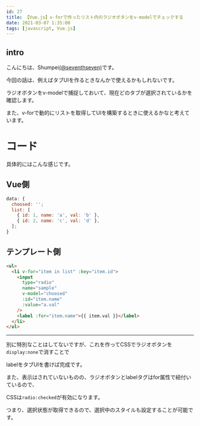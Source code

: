 ```yaml
---
id: 27
title: 【Vue.js】v-forで作ったリスト内のラジオボタンをv-modelでチェックする
date: 2021-03-07 1:35:00
tags: [javascript, Vue.js]
---
```


## intro

こんにちは、Shumpei[(@seventhseven)](https://twitter.com/seventhseven)です。

今回の話は、例えばタブUIを作るときなんかで使えるかもしれないです。

ラジオボタンをv-modelで捕捉しておいて、現在どのタブが選択されているかを確認します。

また、v-forで動的にリストを取得してUIを構築するときに使えるかなと考えています。

# コード

具体的にはこんな感じです。

## Vue側

```js
data: {
  choosed: '';
  list: [
    { id: 1, name: 'a', val: 'b' },
    { id: 2, name: 'c', val: 'd' },
  ];
}
```

## テンプレート側

```html
<ul>
  <li v-for="item in list" :key="item.id">
    <input
      type="radio"
      name="sample"
      v-model="choosed"
      :id="item.name"
      :value="a.val"
    />
    <label :for="item.name">{{ item.val }}</label>
  </li>
</ul>
```

---

別に特別なことはしてないですが、これを作ってCSSでラジオボタンを`display:none`で消すことで

labelをタブUIを書けば完成です。

また、表示はされていないものの、ラジオボタンとlabelタグはfor属性で紐付いているので、

CSSは`radio:checked`が有効になります。

つまり、選択状態が取得できるので、選択中のスタイルも設定することが可能です。
